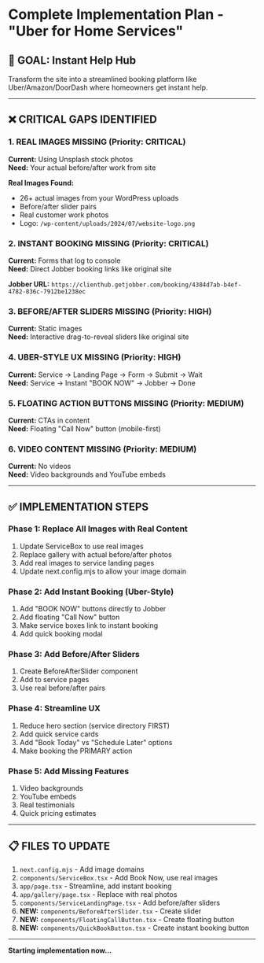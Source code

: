 # Complete Implementation Plan - "Uber for Home Services"

## 🎯 **GOAL: Instant Help Hub**
Transform the site into a streamlined booking platform like Uber/Amazon/DoorDash where homeowners get instant help.

---

## ❌ **CRITICAL GAPS IDENTIFIED**

### **1. REAL IMAGES MISSING (Priority: CRITICAL)**
**Current:** Using Unsplash stock photos  
**Need:** Your actual before/after work from site

**Real Images Found:**
- 26+ actual images from your WordPress uploads
- Before/after slider pairs
- Real customer work photos
- Logo: `/wp-content/uploads/2024/07/website-logo.png`

### **2. INSTANT BOOKING MISSING (Priority: CRITICAL)**
**Current:** Forms that log to console  
**Need:** Direct Jobber booking links like original site

**Jobber URL:** `https://clienthub.getjobber.com/booking/4384d7ab-b4ef-4782-836c-7912be1238ec`

### **3. BEFORE/AFTER SLIDERS MISSING (Priority: HIGH)**
**Current:** Static images  
**Need:** Interactive drag-to-reveal sliders like original site

### **4. UBER-STYLE UX MISSING (Priority: HIGH)**
**Current:** Service → Landing Page → Form → Submit → Wait  
**Need:** Service → Instant "BOOK NOW" → Jobber → Done

### **5. FLOATING ACTION BUTTONS MISSING (Priority: MEDIUM)**
**Current:** CTAs in content  
**Need:** Floating "Call Now" button (mobile-first)

### **6. VIDEO CONTENT MISSING (Priority: MEDIUM)**
**Current:** No videos  
**Need:** Video backgrounds and YouTube embeds

---

## ✅ **IMPLEMENTATION STEPS**

### **Phase 1: Replace All Images with Real Content**
1. Update ServiceBox to use real images
2. Replace gallery with actual before/after photos
3. Add real images to service landing pages
4. Update next.config.mjs to allow your image domain

### **Phase 2: Add Instant Booking (Uber-Style)**
1. Add "BOOK NOW" buttons directly to Jobber
2. Add floating "Call Now" button
3. Make service boxes link to instant booking
4. Add quick booking modal

### **Phase 3: Add Before/After Sliders**
1. Create BeforeAfterSlider component
2. Add to service pages
3. Use real before/after pairs

### **Phase 4: Streamline UX**
1. Reduce hero section (service directory FIRST)
2. Add quick service cards
3. Add "Book Today" vs "Schedule Later" options
4. Make booking the PRIMARY action

### **Phase 5: Add Missing Features**
1. Video backgrounds
2. YouTube embeds
3. Real testimonials
4. Quick pricing estimates

---

## 📋 **FILES TO UPDATE**

1. `next.config.mjs` - Add image domains
2. `components/ServiceBox.tsx` - Add Book Now, use real images
3. `app/page.tsx` - Streamline, add instant booking
4. `app/gallery/page.tsx` - Replace with real photos
5. `components/ServiceLandingPage.tsx` - Add before/after sliders
6. **NEW:** `components/BeforeAfterSlider.tsx` - Create slider
7. **NEW:** `components/FloatingCallButton.tsx` - Create floating button
8. **NEW:** `components/QuickBookButton.tsx` - Create instant booking button

---

**Starting implementation now...**

